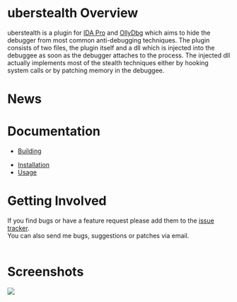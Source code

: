 # uberstealth Overview #
uberstealth is a plugin for [IDA Pro](http://www.hex-rays.com/idapro/) and [OllyDbg](http://www.ollydbg.de/version2.html) which aims to hide the debugger from most common anti-debugging techniques. The plugin consists of two files, the plugin itself and a dll which is injected into the debuggee as soon as the debugger attaches to the process. The injected dll actually implements most of the stealth techniques either by hooking system calls or by patching memory in the debuggee.

# News #

# Documentation #
  * [Building](http://code.google.com/p/uberstealth/wiki/Building)<br>
<ul><li><a href='http://code.google.com/p/uberstealth/wiki/Installation'>Installation</a><br>
</li><li><a href='http://code.google.com/p/uberstealth/wiki/Usage'>Usage</a></li></ul>

<h1>Getting Involved</h1>
If you find bugs or have a feature request please add them to the <a href='http://code.google.com/p/uberstealth/issues/list'>issue tracker</a>.<br>
You can also send me bugs, suggestions or patches via email.<br>
<br>
<h1>Screenshots</h1>
<img src='http://wiki.uberstealth.googlecode.com/git/screenshot_about.png' />

